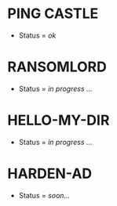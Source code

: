 # PING CASTLE
- Status = *ok*
# RANSOMLORD
- Status = *in progress ...*
# HELLO-MY-DIR
- Status = *in progress ...*
# HARDEN-AD
- Status = *soon...*
